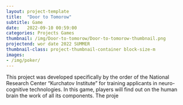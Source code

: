 ```yaml
---
layout: project-template
title:  "Door to Tomorow"
subtitle: Game
date:   2022-09-10 00:59:00
categories: Projects Games
thumbnail: /img/Door-to-tomorow/Door-to-tomorow-thumbnail.png
projectend: wor date 2022 SUMMER
thumbnail-class: project-thumbnail-container block-size-m
images:
- /img/poker/
---
```


This project was developed specifically by the order of the National Research Center “Kurchatov Institute” for training applicants in neuro-cognitive technologies. In this game, players will find out on the human brain the work of all its components. The proje